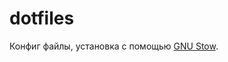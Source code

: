 # dotfiles
Конфиг файлы, установка с помощью [GNU Stow][stow_link].

[stow_link]: https://www.gnu.org/software/stow/
